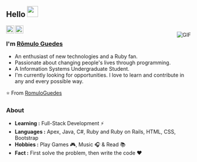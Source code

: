 ## Hello <img src="https://cdn.nerdvana.com.br/ghpassets/Hi.gif" width="30px">

<a href="https://www.linkedin.com/in/romulo-sistemasdeinformacao">
  <img align="left" alt="Rômulo Guedes LinkedIn" width="22px" src="https://cdn.nerdvana.com.br/ghpassets/linkedin.svg" />
</a>
<a href="https://github.com/romulo059">
  <img align="left" alt="Rômulo Guedes GitHub" width="22px" src="https://cdn.nerdvana.com.br/ghpassets/github.svg" />
</a>
<br />
<img align="right" alt="GIF" src="https://cdn.nerdvana.com.br/ghpassets/coding.gif" />

### I'm [Rômulo Guedes](https://github.com/romulo059)

- An enthusiast of new technologies and a Ruby fan.
- Passionate about changing people's lives through programming.
- A Information Systems Undergraduate Student.
- I'm currently looking for opportunities. I love to learn and contribute in any and every possible way.

⭐️ From [RomuloGuedes](https://github.com/romulo059)

### About

- **Learning :** Full-Stack Development :zap:
- **Languages :** Apex, Java, C#, Ruby and Ruby on Rails, HTML, CSS, Bootstrap
- **Hobbies :** Play Games :video_game:, Music :headphones: & Read :books:
- **Fact :** First solve the problem, then write the code :heart:
